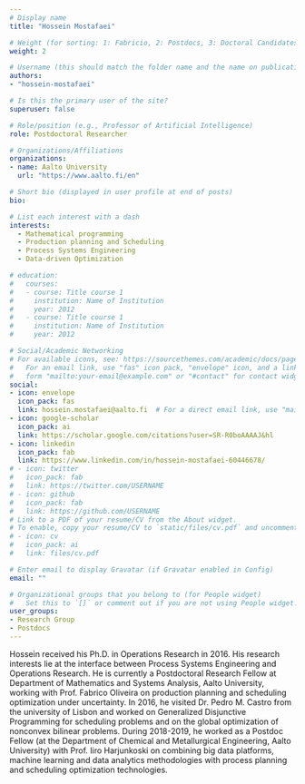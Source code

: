```yaml
---
# Display name
title: "Hossein Mostafaei"

# Weight (for sorting: 1: Fabricio, 2: Postdocs, 3: Doctoral Candidates, 4: Research Assistants)
weight: 2

# Username (this should match the folder name and the name on publications)
authors:
- "hossein-mostafaei"

# Is this the primary user of the site?
superuser: false

# Role/position (e.g., Professor of Artificial Intelligence)
role: Postdoctoral Researcher

# Organizations/Affiliations
organizations:
- name: Aalto University
  url: "https://www.aalto.fi/en"

# Short bio (displayed in user profile at end of posts)
bio:

# List each interest with a dash
interests:
  - Mathematical programming
  - Production planning and Scheduling
  - Process Systems Engineering
  - Data-driven Optimization

# education:
#   courses:
#   - course: Title course 1
#     institution: Name of Institution
#     year: 2012
#   - course: Title course 1
#     institution: Name of Institution
#     year: 2012

# Social/Academic Networking
# For available icons, see: https://sourcethemes.com/academic/docs/page-builder/#icons
#   For an email link, use "fas" icon pack, "envelope" icon, and a link in the
#   form "mailto:your-email@example.com" or "#contact" for contact widget.
social:
- icon: envelope
  icon_pack: fas
  link: hossein.mostafaei@aalto.fi  # For a direct email link, use "mailto:test@example.org".
- icon: google-scholar
  icon_pack: ai
  link: https://scholar.google.com/citations?user=SR-R0boAAAAJ&hl
- icon: linkedin
  icon_pack: fab
  link: https://www.linkedin.com/in/hossein-mostafaei-60446678/
# - icon: twitter
#   icon_pack: fab
#   link: https://twitter.com/USERNAME
# - icon: github
#   icon_pack: fab
#   link: https://github.com/USERNAME
# Link to a PDF of your resume/CV from the About widget.
# To enable, copy your resume/CV to `static/files/cv.pdf` and uncomment the lines below.
# - icon: cv
#   icon_pack: ai
#   link: files/cv.pdf

# Enter email to display Gravatar (if Gravatar enabled in Config)
email: ""

# Organizational groups that you belong to (for People widget)
#   Set this to `[]` or comment out if you are not using People widget.
user_groups:
- Research Group
- Postdocs
---
```


Hossein received his Ph.D. in Operations Research in 2016. His research interests lie at the interface between Process Systems Engineering and Operations Research. He is currently a Postdoctoral Research Fellow at  Department of Mathematics and Systems Analysis, Aalto University, working with Prof. Fabrico Oliveira on production planning and scheduling optimization under uncertainty. In 2016, he visited Dr. Pedro M. Castro from the university of Lisbon and worked on Generalized Disjunctive Programming for scheduling problems and on the global optimization of nonconvex bilinear problems. During 2018-2019, he worked as a Postdoc Fellow (at the Department of Chemical and Metallurgical Engineering, Aalto University) with Prof. Iiro Harjunkoski on combining big data platforms, machine learning and data analytics methodologies with process planning and scheduling optimization technologies.
